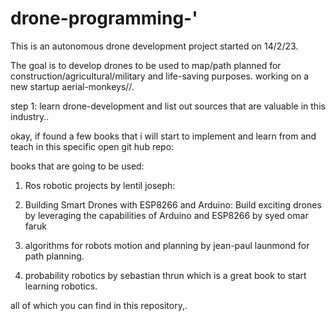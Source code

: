 # drone-programming-'

This is an autonomous drone development project started on 14/2/23.

The goal is to develop drones to be used to map/path planned for construction/agricultural/military and life-saving purposes. working on a new startup aerial-monkeys//.

step 1: learn drone-development and list out sources that  are valuable in this industry..
 
okay, if found a few books that i will start to implement and learn from and teach in this specific open git hub repo:

books that are going to be used:
1. Ros robotic projects by lentil joseph: 

2. Building Smart Drones with ESP8266 and Arduino: Build exciting drones by leveraging the capabilities of Arduino and ESP8266 by syed omar faruk

3. algorithms for robots motion and planning by jean-paul launmond for path planning.

4. probability robotics by sebastian thrun which is a great book to start learning robotics. 

all of which you can find in this repository,.
